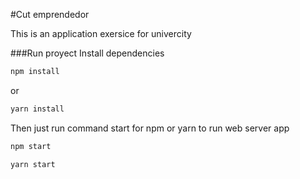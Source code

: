 #Cut emprendedor

This is an application exersice for univercity

###Run proyect
Install dependencies

```bash
npm install
```
or
```bash
yarn install
```

Then just run command start for npm or yarn to run web server app
```bash
npm start
```
```bash
yarn start
```


